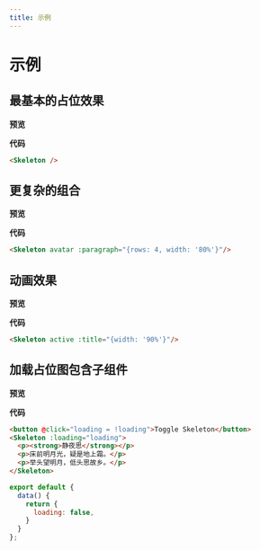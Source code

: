 ```yaml
---
title: 示例
---
```

# 示例

## 最基本的占位效果

**预览**

<ClientOnly>
  <demo-1></demo-1>
</ClientOnly>

**代码**

```html
<Skeleton />
```

## 更复杂的组合

**预览**

<ClientOnly>
  <demo-2></demo-2>
</ClientOnly>

**代码**

```html
<Skeleton avatar :paragraph="{rows: 4, width: '80%'}"/>
```


## 动画效果

**预览**

<ClientOnly>
  <demo-3></demo-3>
</ClientOnly>

**代码**

```html
<Skeleton active :title="{width: '90%'}"/>
```

## 加载占位图包含子组件

**预览**

<ClientOnly>
  <demo-4></demo-4>
</ClientOnly>

**代码**

```html
<button @click="loading = !loading">Toggle Skeleton</button>
<Skeleton :loading="loading">
  <p><strong>静夜思</strong></p>
  <p>床前明月光，疑是地上霜。</p>
  <p>举头望明月，低头思故乡。</p>
</Skeleton>
```

```js
export default {
  data() {
    return {
      loading: false,
    }
  }
};
```